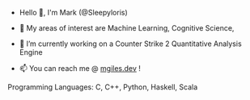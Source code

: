 - Hello 👋, I'm Mark (@Sleepyloris) 

- 🔬 My areas of interest are Machine Learning, Cognitive Science, 
- 🔭 I’m currently working on a Counter Strike 2 Quantitative Analysis Engine 
- 📫 You can reach me @ [mgiles.dev](https://mgiles.dev) !

Programming Languages: C, C++, Python, Haskell, Scala

<!--

Programmer, . Interested in

Clean Code

<!--

& VR Mind Palace for learning Hanzi

**sleepyloris/sleepyloris** is a ✨ _special_ ✨ repository because its `README.md` (this file) appears on your GitHub profile.

Here are some ideas to get you started:

- 🔭 I’m currently working on ...
- 🌱 I’m currently learning ...
- 👯 I’m looking to collaborate on ...


- 🤔 I’m looking for help with ...
- 💬 Ask me about ...
- 📫 How to reach me: ...
- 😄 Pronouns: ...
- ⚡ Fun fact: ...
-->
